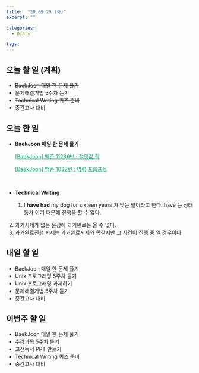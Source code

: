 ```yaml
---
title:  "20.09.29 (화)"
excerpt: ""

categories:
  - Diary

tags:
---
```


## 오늘 할 일 (계획)

- ~~BaekJoon 매일 한 문제 풀기~~
- 문제해결기법 5주차 듣기
- ~~Technical Writing 퀴즈 준비~~
- 중간고사 대비

## 오늘 한 일

- **BaekJoon 매일 한 문제 풀기**

  <a href="https://nam-ki-bok.github.io/baekjoon/Baek_AbsHeap/" style="color:#0FA678">[BaekJoon] 백준 11286번 : 절댓값 힙</a>

  <a href="https://nam-ki-bok.github.io/baekjoon/Baek_Terminal/" style="color:#0FA678">[BaekJoon] 백준 1032번 : 명령 프롬프트</a>

  <br>

- **Technical Writing**

  1. I **have had** my dog for sixteen years 가 맞는 말이라고 한다. have 는 상태동사 이기 때문에 진행을 할 수 없다.
2. 과거시제가 없는 문장에 과거완료는 올 수 없다.
  3. 과거완료진행 시제는 과거완료시제와 똑같지만 그 사건이 진행 중 일 경우이다.

## 내일 할 일

- BaekJoon 매일 한 문제 풀기
- Unix 프로그래밍 5주차 듣기
- Unix 프로그래밍 과제하기
- 문제해결기법 5주차 듣기
- 중간고사 대비

## 이번주 할 일

- BaekJoon 매일 한 문제 풀기
- 수강과목 5주차 듣기
- 고전독서 PPT 만들기
- Technical Writing 퀴즈 준비
- 중간고사 대비

<br>